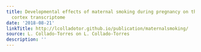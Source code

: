 ```yaml
---
title: Developmental effects of maternal smoking during pregnancy on the human frontal
  cortex transcriptome
date: '2018-08-21'
linkTitle: http://lcolladotor.github.io/publication/maternalsmoking/
source: L. Collado-Torres on L. Collado-Torres
description: ''
---
```

